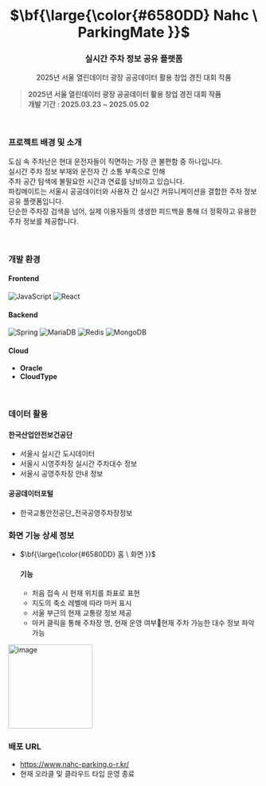 <h1 align="center">$\bf{\large{\color{#6580DD} Nahc \ ParkingMate }}$</h1>
<h3 align="center">
  실시간 주차 정보 공유 플랫폼
</h3>
<p align="center">
 2025년 서울 열린데이터 광장  공공데이터 활용 창업 경진 대회 작품 <br>
</p>

<blockquote>
  <p dir="auto">
     <strong> 2025년 서울 열린데이터 광장  공공데이터 활용 창업 경진 대회 작품 </strong> <br>
     <strong> 개발 기간 : 2025.03.23 ~ 2025.05.02 </strong>
  </p>
</blockquote>

<br>

### 프로젝트 배경 및 소개
도심 속 주차난은 현대 운전자들이 직면하는 가장 큰 불편함 중 하나입니다. <br>
실시간 주차 정보 부재와 운전자 간 소통 부족으로 인해 <br>
주차 공간 탐색에 불필요한 시간과 연료를 낭비하고 있습니다. <br>
파킹메이트는 서울시 공공데이터와 사용자 간 실시간 커뮤니케이션을 결합한 주차 정보 공유 플랫폼입니다. <br>
단순한 주차장 검색을 넘어, 실제 이용자들의 생생한 피드백을 통해 더 정확하고 유용한 주차 정보를 제공합니다. <br>

<br> 

### 개발 환경
#### Frontend
![JavaScript](https://img.shields.io/badge/javascript-%23323330.svg?style=for-the-badge&logo=javascript&logoColor=%23F7DF1E)
![React](https://img.shields.io/badge/react-%2320232a.svg?style=for-the-badge&logo=react&logoColor=%2361DAFB)
#### Backend
![Spring](https://img.shields.io/badge/spring-%236DB33F.svg?style=for-the-badge&logo=spring&logoColor=white)
![MariaDB](https://img.shields.io/badge/MariaDB-003545?style=for-the-badge&logo=mariadb&logoColor=white)
![Redis](https://img.shields.io/badge/redis-%23DD0031.svg?style=for-the-badge&logo=redis&logoColor=white)
![MongoDB](https://img.shields.io/badge/MongoDB-%234ea94b.svg?style=for-the-badge&logo=mongodb&logoColor=white)
#### Cloud 
- **Oracle** <br>
- **CloudType** <br>

<br>

### 데이터 활용
#### 한국산업안전보건공단
- 서울시 실시간 도시데이터 <br>
- 서울시 시영주차장 실시간 주차대수 정보 <br>
- 서울시 공영주차장 안내 정보 <br>
#### 공공데이터포털 
- 한국교통안전공단_전국공영주차장정보 <br>


### 화면 기능 상세 정보
- <p>$\bf{\large{\color{#6580DD} 홈 \ 화면 }}$</p>

   #### 기능
     * 처음 접속 시 현재 위치를 좌표로 표현
     * 지도의 축소 레벨에 따라 마커 표시
     * 서울 부근의 현재 교통량 정보 제공
     * 마커 클릭을 통해 주차장 명, 현재 운영 여부현재 주차 가능한 대수 정보 파악 가능
<img width="169" alt="image" src="https://github.com/user-attachments/assets/efe44743-20c2-4c9f-ab2d-fc6d7d401fb6" />


<br>

### 배포 URL
- https://www.nahc-parking.o-r.kr/
- 현재 오라클 및 클라우드 타입 운영 종료
